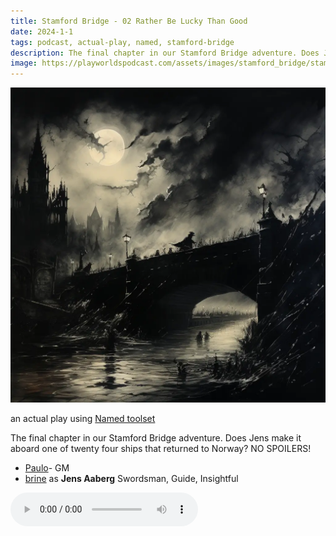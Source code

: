 ```yaml
---
title: Stamford Bridge - 02 Rather Be Lucky Than Good
date: 2024-1-1
tags: podcast, actual-play, named, stamford-bridge
description: The final chapter in our Stamford Bridge adventure. Does Jens make it aboard one of twenty four ships that returned to Norway? NO SPOILERS!
image: https://playworldspodcast.com/assets/images/stamford_bridge/stamford_bridge_thumb.webp
---
```


![thumb](assets/images/stamford_bridge/stamford_bridge_thumb.webp)

an actual play using [Named toolset](https://wightbred.itch.io/named)

The final chapter in our Stamford Bridge adventure. Does Jens make it aboard one of twenty four ships that returned to Norway? NO SPOILERS!

- [Paulo](https://www.lulu.com/shop/paul-jennings-and-kitty-hiraeth/palaeolithic-voyages/paperback/product-kpmy8y.html)- GM
- [brine](https://brine.dev) as **Jens Aaberg** Swordsman, Guide, Insightful

<audio controls src="https://archive.org/download/stamford_bridge/stamfrod_bridge_01_rather_be_lucky_than_good.mp3"></audio>

